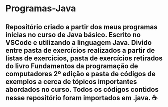 # Programas-Java

## Repositório criado a partir dos meus programas inicias no curso de Java básico. Escrito no VSCode e utilizando a linguagem Java. Divido entre pasta de exercícios realizados a partir de listas de exercícios, pasta de exercícios retirados do livro Fundamentos da programação de computadores 2º edição e pasta de códigos de exemplos a cerca de tópicos importantes abordados no curso. Todos os códigos contidos nesse repositório foram importados em .java. ☕
